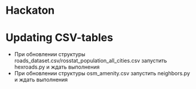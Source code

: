 # Hackaton

# Updating CSV-tables
* При обновлении структуры roads_dataset.csv/rosstat_population_all_cities.csv запустить hexroads.py и ждать выполнения
* При обновлении структуры osm_amenity.csv запустить neighbors.py и ждать выполнения
